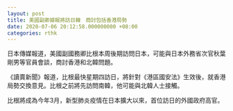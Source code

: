 ```yaml
---
layout: post
title: 美國副卿據報將訪日韓　商討包括香港局勢
date: 2020-07-06 20:12:58.000000000 +08:00
categories: rthk
---
```


日本傳媒報道，美國副國務卿比根本周後期訪問日本，可能與日本外務省次官秋葉剛男等官員會談，商討香港和北韓問題。

《讀賣新聞》報道，比根最快星期四訪日，將針對《港區國安法》生效後，就香港局勢交換意見。比根之前將先訪問南韓，他可能與北韓人士接觸。

比根將成為今年3月，新型肺炎疫情在日本擴大以來，首位訪日的外國政府高官。
